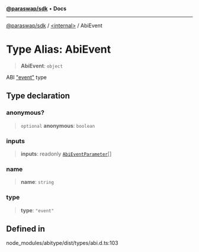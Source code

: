 [**@paraswap/sdk**](../../README.md) • **Docs**

***

[@paraswap/sdk](../../globals.md) / [\<internal\>](../README.md) / AbiEvent

# Type Alias: AbiEvent

> **AbiEvent**: `object`

ABI ["event"](https://docs.soliditylang.org/en/latest/abi-spec.html#events) type

## Type declaration

### anonymous?

> `optional` **anonymous**: `boolean`

### inputs

> **inputs**: readonly [`AbiEventParameter`](AbiEventParameter.md)[]

### name

> **name**: `string`

### type

> **type**: `"event"`

## Defined in

node\_modules/abitype/dist/types/abi.d.ts:103
